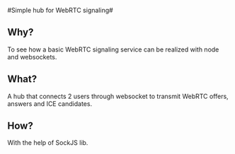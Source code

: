 #Simple hub for WebRTC signaling#

## Why? ##

To see how a basic WebRTC signaling service can be realized with node and websockets.

## What? ##

A hub that connects 2 users through websocket to transmit WebRTC offers, answers and ICE candidates.

## How? ##

With the help of SockJS lib.
